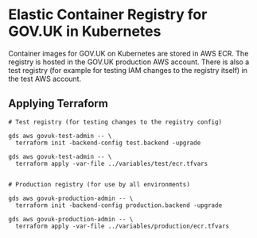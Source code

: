 # Elastic Container Registry for GOV.UK in Kubernetes

Container images for GOV.UK on Kubernetes are stored in AWS ECR. The registry is hosted in the GOV.UK production AWS account. There is also a test registry (for example for testing IAM changes to the registry itself) in the test AWS account.

## Applying Terraform

```shell
# Test registry (for testing changes to the registry config)

gds aws govuk-test-admin -- \
  terraform init -backend-config test.backend -upgrade

gds aws govuk-test-admin -- \
  terraform apply -var-file ../variables/test/ecr.tfvars


# Production registry (for use by all environments)

gds aws govuk-production-admin -- \
  terraform init -backend-config production.backend -upgrade

gds aws govuk-production-admin -- \
  terraform apply -var-file ../variables/production/ecr.tfvars
```
